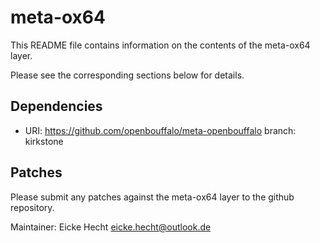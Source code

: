 # meta-ox64

This README file contains information on the contents of the meta-ox64 layer.

Please see the corresponding sections below for details.

## Dependencies

*  URI: https://github.com/openbouffalo/meta-openbouffalo
   branch: kirkstone


## Patches

Please submit any patches against the meta-ox64 layer to the github repository.

Maintainer: Eicke Hecht <eicke.hecht@outlook.de>
